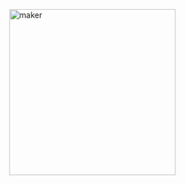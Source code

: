 <img width="299" alt="maker" src="https://user-images.githubusercontent.com/82192935/117575442-bfccc200-b11c-11eb-932b-f3ff61e99fbe.PNG">
